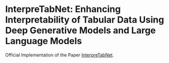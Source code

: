 # InterpreTabNet: Enhancing Interpretability of Tabular Data Using Deep Generative Models and Large Language Models

Official Implementation of the Paper [InterpreTabNet](https://www.overleaf.com/read/tywgybbcjsbs).
